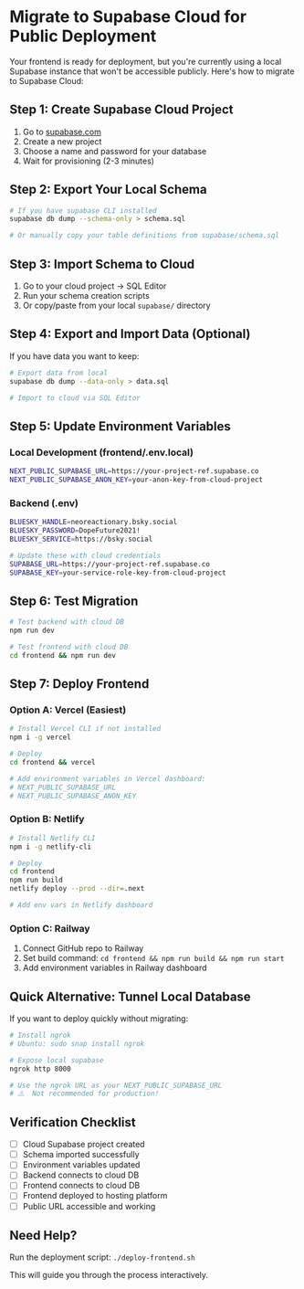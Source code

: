 # Migrate to Supabase Cloud for Public Deployment

Your frontend is ready for deployment, but you're currently using a local Supabase instance that won't be accessible publicly. Here's how to migrate to Supabase Cloud:

## Step 1: Create Supabase Cloud Project

1. Go to [supabase.com](https://supabase.com/dashboard)
2. Create a new project
3. Choose a name and password for your database
4. Wait for provisioning (2-3 minutes)

## Step 2: Export Your Local Schema

```bash
# If you have supabase CLI installed
supabase db dump --schema-only > schema.sql

# Or manually copy your table definitions from supabase/schema.sql
```

## Step 3: Import Schema to Cloud

1. Go to your cloud project → SQL Editor
2. Run your schema creation scripts
3. Or copy/paste from your local `supabase/` directory

## Step 4: Export and Import Data (Optional)

If you have data you want to keep:

```bash
# Export data from local
supabase db dump --data-only > data.sql

# Import to cloud via SQL Editor
```

## Step 5: Update Environment Variables

### Local Development (frontend/.env.local)
```bash
NEXT_PUBLIC_SUPABASE_URL=https://your-project-ref.supabase.co
NEXT_PUBLIC_SUPABASE_ANON_KEY=your-anon-key-from-cloud-project
```

### Backend (.env)
```bash
BLUESKY_HANDLE=neoreactionary.bsky.social
BLUESKY_PASSWORD=DopeFuture2021!
BLUESKY_SERVICE=https://bsky.social

# Update these with cloud credentials
SUPABASE_URL=https://your-project-ref.supabase.co
SUPABASE_KEY=your-service-role-key-from-cloud-project
```

## Step 6: Test Migration

```bash
# Test backend with cloud DB
npm run dev

# Test frontend with cloud DB
cd frontend && npm run dev
```

## Step 7: Deploy Frontend

### Option A: Vercel (Easiest)

```bash
# Install Vercel CLI if not installed
npm i -g vercel

# Deploy
cd frontend && vercel

# Add environment variables in Vercel dashboard:
# NEXT_PUBLIC_SUPABASE_URL
# NEXT_PUBLIC_SUPABASE_ANON_KEY
```

### Option B: Netlify

```bash
# Install Netlify CLI
npm i -g netlify-cli

# Deploy
cd frontend
npm run build
netlify deploy --prod --dir=.next

# Add env vars in Netlify dashboard
```

### Option C: Railway

1. Connect GitHub repo to Railway
2. Set build command: `cd frontend && npm run build && npm run start`
3. Add environment variables in Railway dashboard

## Quick Alternative: Tunnel Local Database

If you want to deploy quickly without migrating:

```bash
# Install ngrok
# Ubuntu: sudo snap install ngrok

# Expose local supabase
ngrok http 8000

# Use the ngrok URL as your NEXT_PUBLIC_SUPABASE_URL
# ⚠️  Not recommended for production!
```

## Verification Checklist

- [ ] Cloud Supabase project created
- [ ] Schema imported successfully  
- [ ] Environment variables updated
- [ ] Backend connects to cloud DB
- [ ] Frontend connects to cloud DB
- [ ] Frontend deployed to hosting platform
- [ ] Public URL accessible and working

## Need Help?

Run the deployment script: `./deploy-frontend.sh`

This will guide you through the process interactively.